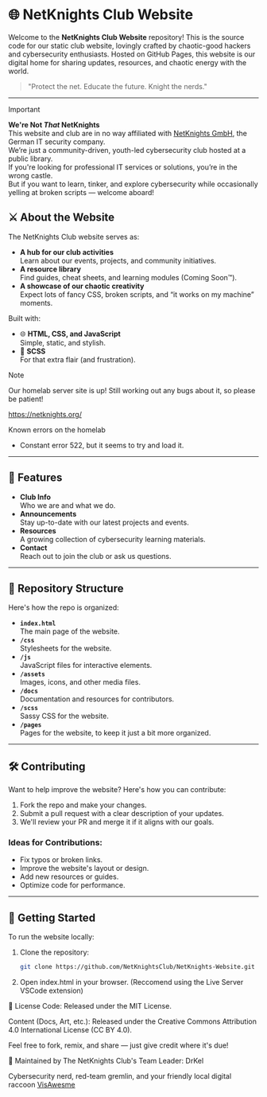 # 🌐 NetKnights Club Website

Welcome to the **NetKnights Club Website** repository! This is the source code for our static club website, lovingly crafted by chaotic-good hackers and cybersecurity enthusiasts. Hosted on GitHub Pages, this website is our digital home for sharing updates, resources, and chaotic energy with the world.

> "Protect the net. Educate the future. Knight the nerds."

---

>[!IMPORTANT]
> **We're Not *That* NetKnights**  
> This website and club are in no way affiliated with [NetKnights GmbH](https://netknights.it/en/), the German IT security company.  
> We’re just a community-driven, youth-led cybersecurity club hosted at a public library.  
> If you're looking for professional IT services or solutions, you’re in the wrong castle.  
> But if you want to learn, tinker, and explore cybersecurity while occasionally yelling at broken scripts — welcome aboard!

## ⚔️ About the Website

The NetKnights Club website serves as:
- **A hub for our club activities**  
  Learn about our events, projects, and community initiatives.
- **A resource library**  
  Find guides, cheat sheets, and learning modules (Coming Soon™).
- **A showcase of our chaotic creativity**  
  Expect lots of fancy CSS, broken scripts, and “it works on my machine” moments.

Built with:
- 🌐 **HTML, CSS, and JavaScript**  
  Simple, static, and stylish.
- 🎨 **SCSS**  
  For that extra flair (and frustration).

>[!NOTE]
>Our homelab server site is up! Still working out any bugs about it, so please be patient!
>
>https://netknights.org/

Known errors on the homelab
- Constant error 522, but it seems to try and load it.

---

## 🚀 Features

- **Club Info**  
  Who we are and what we do.
- **Announcements**  
  Stay up-to-date with our latest projects and events.
- **Resources**  
  A growing collection of cybersecurity learning materials.
- **Contact**  
  Reach out to join the club or ask us questions.

---

## 📂 Repository Structure

Here's how the repo is organized:
- **`index.html`**  
  The main page of the website.
- **`/css`**  
  Stylesheets for the website.
- **`/js`**  
  JavaScript files for interactive elements.
- **`/assets`**  
  Images, icons, and other media files.
- **`/docs`**  
  Documentation and resources for contributors.
- **`/scss`**                                                                                                                                                                       
  Sassy CSS for the website.                                                
- **`/pages`**                                                                                                                                                                      
  Pages for the website, to keep it just a bit more organized.

---

## 🛠️ Contributing

Want to help improve the website? Here's how you can contribute:
1. Fork the repo and make your changes.
2. Submit a pull request with a clear description of your updates.
3. We'll review your PR and merge it if it aligns with our goals.

### Ideas for Contributions:
- Fix typos or broken links.
- Improve the website's layout or design.
- Add new resources or guides.
- Optimize code for performance.

---

## 🌟 Getting Started

To run the website locally:

1. Clone the repository:
   ```bash
   git clone https://github.com/NetKnightsClub/NetKnights-Website.git
   
2. Open index.html in your browser. (Reccomend using the Live Server VSCode extension)
   
📜 License
Code: Released under the MIT License.

Content (Docs, Art, etc.): Released under the Creative Commons Attribution 4.0 International License (CC BY 4.0).

Feel free to fork, remix, and share — just give credit where it's due!

🤖 Maintained by
The NetKnights Club's Team Leader: DrKel

Cybersecurity nerd, red-team gremlin, and your friendly local digital raccoon
[VisAwesme](https://github.com/VisAwesme)

